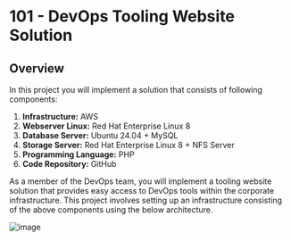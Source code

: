 # 101 - DevOps Tooling Website Solution

## Overview
In this project you will implement a solution that consists of following components:

1. **Infrastructure:** AWS
2. **Webserver Linux:** Red Hat Enterprise Linux 8
3. **Database Server:** Ubuntu 24.04 + MySQL
4. **Storage Server:** Red Hat Enterprise Linux 8 + NFS Server
5. **Programming Language:** PHP
6. **Code Repository:** GitHub

As a member of the DevOps team, you will implement a tooling website solution that provides easy access to DevOps tools within the corporate infrastructure. This project involves setting up an infrastructure consisting of the above components using the below architecture.

![image](https://github.com/gideonsngo/DevOpsTraining/assets/74353147/9dc33f77-a218-401b-ba93-7aff5833e295)
